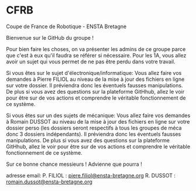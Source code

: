 # CFRB
Coupe de France de Robotique - ENSTA Bretagne

Bienvenue sur le GitHub du groupe ! 

Pour bien faire les choses, on va présenter les admins de ce groupe parce que c'est à eux qu'il faudra se référer si nécessaire.
Pour les 1A, vous allez avoir un sujet qui vous permet de ne pas être perdu dans votre travail.

Si vous êtes sur le sujet d'électronique/informatique:
Vous allez faire vos demandes à Pierre FILIOL au niveau de la mise à jour des fichiers en ligne sur votre dossier.
Il préviendra donc les éventuels fausses manipulations. De plus si vous avez des questions sur la plateforme GitHhub, allez le voir pour être sur de vos actions et comprendre le véritable fonctionnement de ce système.

Si vous êtes sur un des sujets de mécanique:
Vous allez faire vos demandes à Romain DUSSOT au niveau de la mise à jour des fichiers en ligne sur votre dossier perso (les dossiers seront respectifs à tous les groupes de méca donc 3 dossiers indépendants).
Il préviendra donc les éventuels fausses manipulations. De plus si vous avez des questions sur la plateforme GitHhub, allez le voir pour être sur de vos actions et comprendre le véritable fonctionnement de ce système.

Sur ce bonne chance messieurs ! Advienne que pourra !

adresse email:
P. FILIOL : piere.filiol@ensta-bretagne.org
R. DUSSOT : romain.dussot@ensta-bretagne.org

